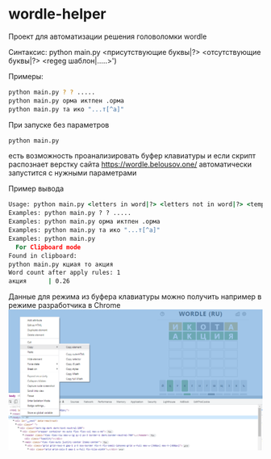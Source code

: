 # wordle-helper
Проект для автоматизации решения головоломки wordle<br>

Синтаксис: python main.py <присутствующие буквы|?> <отсутствующие буквы|?> <regeg шаблон|.....>')<br>

Примеры:<br>
```sh
python main.py ? ? .....
python main.py орма иктпен .орма
python main.py та ико "...т[^а]"
```

При запуске без параметров 
```sh
python main.py 
```
есть возможность проанализировать буфер клавиатуры и если скрипт распознает верстку сайта https://wordle.belousov.one/
автоматически запустится с нужными параметрами<br>


Пример вывода
```cmd
Usage: python main.py <letters in word|?> <letters not in word|?> <template|.....>
Examples: python main.py ? ? .....
Examples: python main.py орма иктпен .орма
Examples: python main.py та ико "...т[^а]" 
Examples: python main.py
  For Clipboard mode
Found in clipboard:
python main.py кциая то акция
Word count after apply rules: 1
акция      | 0.26 
```
Данные для режима из буфера клавиатуры можно получить например в режиме разработчика в Chrome
![image info](imgs/copy_element.png)